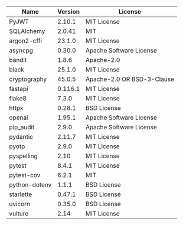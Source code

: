 | Name          | Version | License                    |
| ------------- | ------- | -------------------------- |
| PyJWT         | 2.10.1  | MIT License                |
| SQLAlchemy    | 2.0.41  | MIT                        |
| argon2-cffi   | 23.1.0  | MIT License                |
| asyncpg       | 0.30.0  | Apache Software License    |
| bandit        | 1.8.6   | Apache-2.0                 |
| black         | 25.1.0  | MIT License                |
| cryptography  | 45.0.5  | Apache-2.0 OR BSD-3-Clause |
| fastapi       | 0.116.1 | MIT License                |
| flake8        | 7.3.0   | MIT License                |
| httpx         | 0.28.1  | BSD License                |
| openai        | 1.95.1  | Apache Software License    |
| pip_audit     | 2.9.0   | Apache Software License    |
| pydantic      | 2.11.7  | MIT License                |
| pyotp         | 2.9.0   | MIT License                |
| pyspelling    | 2.10    | MIT License                |
| pytest        | 8.4.1   | MIT License                |
| pytest-cov    | 6.2.1   | MIT                        |
| python-dotenv | 1.1.1   | BSD License                |
| starlette     | 0.47.1  | BSD License                |
| uvicorn       | 0.35.0  | BSD License                |
| vulture       | 2.14    | MIT License                |
